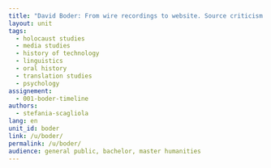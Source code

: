 ```yaml
---
title: "David Boder: From wire recordings to website. Source criticism applied to Holocaust testimonies on the web"
layout: unit
tags:
  - holocaust studies
  - media studies
  - history of technology
  - linguistics
  - oral history
  - translation studies
  - psychology
assignement:
  - 001-boder-timeline
authors:
  - stefania-scagliola
lang: en
unit_id: boder
link: /u/boder/
permalink: /u/boder/
audience: general public, bachelor, master humanities
---
```





<!-- more -->
